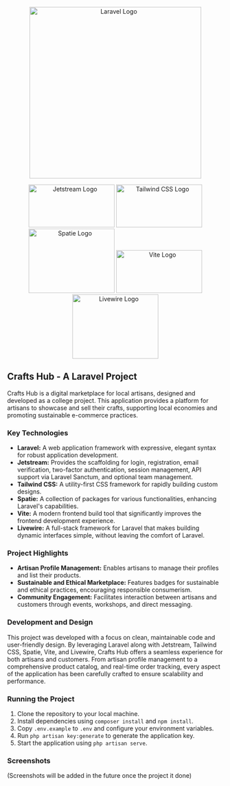 <p align="center"><img src="https://raw.githubusercontent.com/laravel/art/master/logo-lockup/5%20SVG/2%20CMYK/1%20Full%20Color/laravel-logolockup-cmyk-red.svg" width="400" alt="Laravel Logo"></p>

<p align="center">
    <img src="https://picperf.io/https://laravelnews.s3.amazonaws.com/images/jetstream.png" height="100" width="200" alt="Jetstream Logo">
    <img src="https://getlogovector.com/wp-content/uploads/2021/01/tailwind-css-logo-vector.png" height="100" width="200" alt="Tailwind CSS Logo">
    <img src="https://avatars.githubusercontent.com/u/7535935?s=280&v=4" height="150" width="200" alt="Spatie Logo">
    <img src="https://www.svgrepo.com/show/374167/vite.svg" height="100" width="200" alt="Vite Logo">
    <img src="https://encrypted-tbn0.gstatic.com/images?q=tbn:ANd9GcRm9NmdWbgceW9n4c1G70WFcvnel4DzjsDYMURdACBmDg&s" height="150" width="200" alt="Livewire Logo">
</p>

## Crafts Hub - A Laravel Project

Crafts Hub is a digital marketplace for local artisans, designed and developed as a college project. This application provides a platform for artisans to showcase and sell their crafts, supporting local economies and promoting sustainable e-commerce practices.

### Key Technologies

- **Laravel:** A web application framework with expressive, elegant syntax for robust application development.
- **Jetstream:** Provides the scaffolding for login, registration, email verification, two-factor authentication, session management, API support via Laravel Sanctum, and optional team management.
- **Tailwind CSS:** A utility-first CSS framework for rapidly building custom designs.
- **Spatie:** A collection of packages for various functionalities, enhancing Laravel's capabilities.
- **Vite:** A modern frontend build tool that significantly improves the frontend development experience.
- **Livewire:** A full-stack framework for Laravel that makes building dynamic interfaces simple, without leaving the comfort of Laravel.

### Project Highlights

- **Artisan Profile Management:** Enables artisans to manage their profiles and list their products.
- **Sustainable and Ethical Marketplace:** Features badges for sustainable and ethical practices, encouraging responsible consumerism.
- **Community Engagement:** Facilitates interaction between artisans and customers through events, workshops, and direct messaging.

### Development and Design

This project was developed with a focus on clean, maintainable code and user-friendly design. By leveraging Laravel along with Jetstream, Tailwind CSS, Spatie, Vite, and Livewire, Crafts Hub offers a seamless experience for both artisans and customers. From artisan profile management to a comprehensive product catalog, and real-time order tracking, every aspect of the application has been carefully crafted to ensure scalability and performance.

### Running the Project

1. Clone the repository to your local machine.
2. Install dependencies using `composer install` and `npm install`.
3. Copy `.env.example` to `.env` and configure your environment variables.
4. Run `php artisan key:generate` to generate the application key.
5. Start the application using `php artisan serve`.

### Screenshots

(Screenshots will be added in the future once the project it done)
